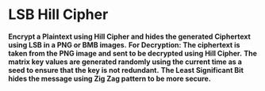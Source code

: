 # LSB Hill Cipher

**Encrypt a Plaintext using Hill Cipher and hides the generated Ciphertext using LSB in a PNG or BMB images.**
**For Decryption: The ciphertext is taken from the PNG image and sent to be decrypted using Hill Cipher.**
**The matrix key values are generated randomly using the current time as a seed to ensure that the key is not redundant.**
**The Least Significant Bit hides the message using Zig Zag pattern to be more secure.**
